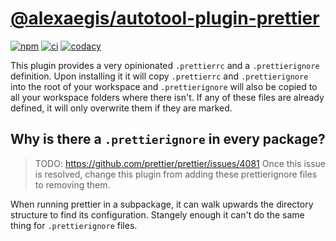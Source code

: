 # [@alexaegis/autotool-plugin-prettier](https://github.com/AlexAegis/js-tooling/tree/master/packages/setup-prettier)

[![npm](https://img.shields.io/npm/v/@alexaegis/autotool-plugin-prettier/latest)](https://www.npmjs.com/package/@alexaegis/autotool-plugin-prettier)
[![ci](https://github.com/AlexAegis/js-tooling/actions/workflows/cicd.yml/badge.svg)](https://github.com/AlexAegis/js-tooling/actions/workflows/cicd.yml)
[![codacy](https://app.codacy.com/project/badge/Grade/7939332dc9454dc1b0529e720ff902e6)](https://www.codacy.com/gh/AlexAegis/js-tooling/dashboard?utm_source=github.com&utm_medium=referral&utm_content=AlexAegis/js-tooling&utm_campaign=Badge_Grade)

This plugin provides a very opinionated `.prettierrc` and a `.prettierignore`
definition. Upon installing it it will copy `.prettierrc` and `.prettierignore`
into the root of your workspace and `.prettierignore` will also be copied to all
your workspace folders where there isn't. If any of these files are already
defined, it will only overwrite them if they are marked.

## Why is there a `.prettierignore` in every package?

> TODO: <https://github.com/prettier/prettier/issues/4081> Once this issue is
> resolved, change this plugin from adding these prettierignore files to
> removing them.

When running prettier in a subpackage, it can walk upwards the directory
structure to find its configuration. Stangely enough it can't do the same thing
for `.prettierignore` files.
